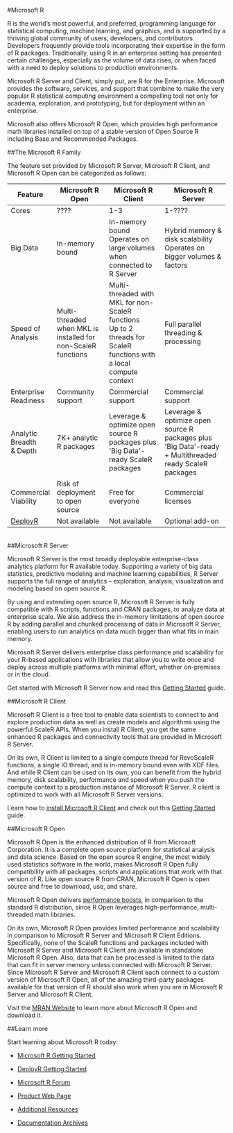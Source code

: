 #Microsoft R

R is the world’s most powerful, and preferred, programming language for statistical computing, machine learning, and graphics, and is supported by a thriving global community of users, developers, and contributors. Developers frequently provide tools incorporating their expertise in the form of R packages. Traditionally, using R in an enterprise setting has presented certain challenges, especially as the volume of data rises, or when faced with a need to deploy solutions to production environments. 

Microsoft R Server and Client, simply put, are R for the Enterprise. Microsoft provides the software, services, and support that combine to make the very popular R statistical computing environment a compelling tool not only for academia, exploration, and prototyping, but for deployment within an enterprise. 

Microsoft also offers Microsoft R Open, which provides high performance math libraries installed on top of a stable version of Open Source R including Base and Recommended Packages.

##The Microsoft R Family

The feature set provided by Microsoft R Server, Microsoft R Client, and Microsoft R Open can be categorized as follows:

|Feature   |Microsoft R Open|Microsoft R Client|Microsoft R Server|
|----------|----------------|------------------|-----------|
|Cores     |????|1-3|1-????|
|Big Data  |In-memory bound|In-memory bound<br>Operates on large volumes when connected to R Server|Hybrid memory & disk scalability<br>Operates on bigger volumes & factors|
|Speed of<br>Analysis|Multi-threaded when MKL is installed for non-ScaleR functions|Multi-threaded with MKL for non-ScaleR functions<br>Up to 2 threads for ScaleR functions with a local compute context|Full parallel threading & processing|
|Enterprise<br>Readiness|Community support|Commercial support|Commercial support|
|Analytic<br>Breadth <br>& Depth|7K+ analytic R packages|Leverage & optimize open source R packages plus 'Big Data'-ready ScaleR packages|Leverage & optimize open source R packages plus 'Big Data'-ready + Multithreaded ready ScaleR packages|
|Commercial<br>Viability|Risk of deployment to open source|Free for everyone|Commercial licenses|
|[DeployR](rserver-getting-started.md#deployr-intro)   |Not available|Not available|Optional add-on|

<br>
##Microsoft R Server

Microsoft R Server is the most broadly deployable enterprise-class analytics platform for R available today. Supporting a variety of big data statistics, predictive modeling and machine learning capabilities, R Server supports the full range of analytics – exploration, analysis, visualization and modeling based on open source R. 

By using and extending open source R, Microsoft R Server is fully compatible with R scripts, functions and CRAN packages, to analyze data at enterprise scale. We also address the in-memory limitations of open source R by adding parallel and chunked processing of data in Microsoft R Server, enabling users to run analytics on data much bigger than what fits in main memory.

Microsoft R Server delivers enterprise class performance and scalability for your R-based applications with libraries that allow you to write once and deploy across multiple platforms with minimal effort, whether on-premises or in the cloud.

Get started with Microsoft R Server now and read this [Getting Started](rserver-getting-started.md) guide.

##Microsoft R Client

Microsoft R Client is a free tool to enable data scientists to connect to and explore production data as well as create models and algorithms using the powerful ScaleR APIs. When you install R Client, you get the same enhanced R packages and connectivity tools that are provided in Microsoft R Server. 

On its own, R Client is limited to a single compute thread for RevoScaleR functions, a single IO thread, and is in-memory bound even with XDF files. And while R Client can be used on its own, you can benefit from the hybrid memory, disk scalability, performance and speed when you push the compute context to a production instance of Microsoft R Server. R client is optimized to work with all Microsoft R Server versions. 

Learn how to [install Microsoft R Client](install-r-client-windows.md) and check out this [Getting Started](rserver-getting-started.md) guide.


##Microsoft R Open

Microsoft R Open is the enhanced distribution of R from Microsoft Corporation. It is a complete open source platform for statistical analysis and data science. Based on the open source R engine, the most widely used statistics software in the world, makes Microsoft R Open fully compatibility with all packages, scripts and applications that work with that version of R. Like open source R from CRAN, Microsoft R Open is open source and free to download, use, and share.

Microsoft R Open delivers [performance boosts](https://mran.microsoft.com/documents/rro/multithread/#mt-bench), in comparison to the standard R distribution, since R Open leverages high-performance, multi-threaded math libraries.    

On its own, Microsoft R Open provides limited performance and scalability in comparison to Microsoft R Server and Microsoft R Client Editions. Specifically, none of the ScaleR functions and packages included with Microsoft R Server and Microsoft R Client are available in standalone Microsoft R Open. Also, data that can be processed is limited to the data that can fit in server memory unless connected with Microsoft R Server. Since Microsoft R Server and Microsoft R Client each connect to a custom version of Microsoft R Open, all of the amazing third-party packages available for that version of R should also work when you are in Microsoft R Server and Microsoft R Client. 

Visit the [MRAN Website](https://mran.microsoft.com/) to learn more about Microsoft R Open and download it.


##Learn more

Start learning about Microsoft R today:
+ [Microsoft R Getting Started](rserver/rserver-getting-started.md)

+ [DeployR Getting Started](rserver/deployr-about.md)

+ [Microsoft R Forum](https://social.msdn.microsoft.com/Forums/en-US/home?forum=microsoftr)

+ [Product Web Page](https://www.microsoft.com/en-us/server-cloud/products/r-server/) 

+ [Additional Resources](rserver/rserver-more-resources.md)

+ [Documentation Archives](rserver/rserver-old-versions.md)
